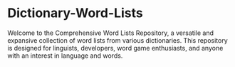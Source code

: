 # Dictionary-Word-Lists
Welcome to the Comprehensive Word Lists Repository, a versatile and expansive collection of word lists from various dictionaries. This repository is designed for linguists, developers, word game enthusiasts, and anyone with an interest in language and words.
